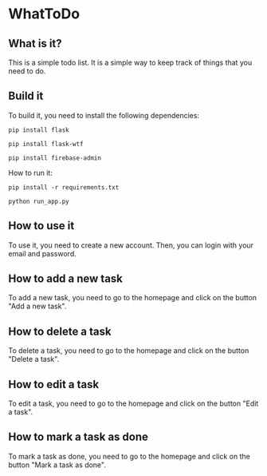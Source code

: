 # WhatToDo
## What is it?
This is a simple todo list. It is a simple way to keep track of things that you need to do.
## Build it
To build it, you need to install the following dependencies:
``` flask
pip install flask
```
``` flask-wtf
pip install flask-wtf
```
``` firebase-admin
pip install firebase-admin
```
How to run it:
``` Install requirements
pip install -r requirements.txt
```
``` Run the app
python run_app.py
```
## How to use it
To use it, you need to create a new account.
Then, you can login with your email and password.
## How to add a new task
To add a new task, you need to go to the homepage and click on the button "Add a new task".
## How to delete a task
To delete a task, you need to go to the homepage and click on the button "Delete a task".
## How to edit a task
To edit a task, you need to go to the homepage and click on the button "Edit a task".
## How to mark a task as done
To mark a task as done, you need to go to the homepage and click on the button "Mark a task as done".